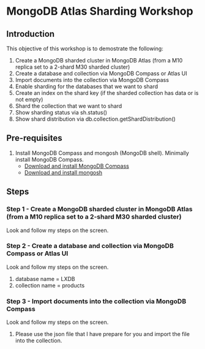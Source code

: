 # MongoDB Atlas Sharding Workshop

## Introduction
This objective of this workshop is to demostrate the following:
1.  Create a MongoDB sharded cluster in MongoDB Atlas (from a M10 replica set to a 2-shard M30 sharded cluster)
2.  Create a database and collection via MongoDB Compass or Atlas UI
3.  Import documents into the collection via MongoDB Compass
4.  Enable sharding for the databases that we want to shard
5.  Create an index on the shard key (if the sharded collection has data or is not empty)
6.  Shard the collection that we want to shard
7.  Show sharding status via sh.status()
8.  Show shard distribution via db.collection.getShardDistribution()

## Pre-requisites
1.  Install MongoDB Compass and mongosh (MongoDB shell).  Minimally install MongoDB Compass.
    - [Download and install MongoDB Compass](https://www.mongodb.com/try/download/compass)
    - [Download and install mongosh](https://www.mongodb.com/try/download/shell)


## Steps

### Step 1 - Create a MongoDB sharded cluster in MongoDB Atlas (from a M10 replica set to a 2-shard M30 sharded cluster)
Look and follow my steps on the screen.

### Step 2 - Create a database and collection via MongoDB Compass or Atlas UI
Look and follow my steps on the screen.
1.  database name = LXDB
2.  collection name = products

### Step 3 - Import documents into the collection via MongoDB Compass
Look and follow my steps on the screen.
1.  Please use the json file that I have prepare for you and import the file into the collection.





